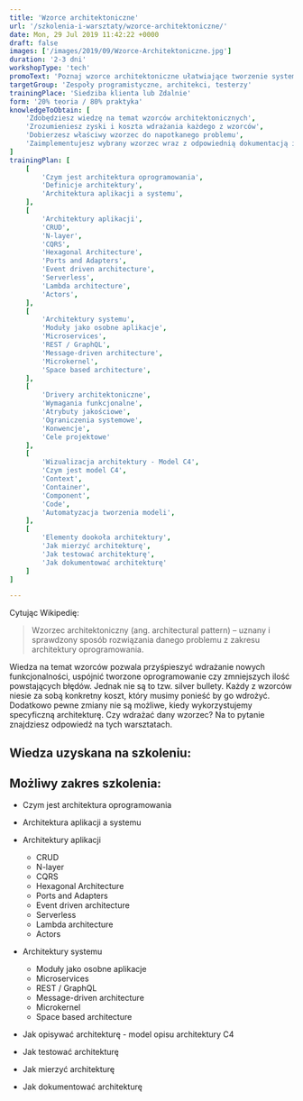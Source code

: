 ```yaml
---
title: 'Wzorce architektoniczne'
url: '/szkolenia-i-warsztaty/wzorce-architektoniczne/'
date: Mon, 29 Jul 2019 11:42:22 +0000
draft: false
images: ['/images/2019/09/Wzorce-Architektoniczne.jpg']
duration: '2-3 dni'
workshopType: 'tech'
promoText: 'Poznaj wzorce architektoniczne ułatwiające tworzenie systemów.'
targetGroup: 'Zespoły programistyczne, architekci, testerzy'
trainingPlace: 'Siedziba klienta lub Zdalnie'
form: '20% teoria / 80% praktyka'
knowledgeToObtain: [
    'Zdobędziesz wiedzę na temat wzorców architektonicznych',
    'Zrozumieniesz zyski i koszta wdrażania każdego z wzorców',
    'Dobierzesz właściwy wzorzec do napotkanego problemu',
    'Zaimplementujesz wybrany wzorzec wraz z odpowiednią dokumentacją i testami',
]
trainingPlan: [
    [
        'Czym jest architektura oprogramowania',
        'Definicje architektury',
        'Architektura aplikacji a systemu',
    ],
    [
        'Architektury aplikacji',
        'CRUD',
        'N-layer',
        'CQRS',
        'Hexagonal Architecture',
        'Ports and Adapters',
        'Event driven architecture',
        'Serverless',
        'Lambda architecture',
        'Actors',
    ],
    [
        'Architektury systemu',
        'Moduły jako osobne aplikacje',
        'Microservices',
        'REST / GraphQL',
        'Message-driven architecture',
        'Microkernel',
        'Space based architecture',
    ],
    [
        'Drivery architektoniczne',
        'Wymagania funkcjonalne',
        'Atrybuty jakościowe',
        'Ograniczenia systemowe',
        'Konwencje',
        'Cele projektowe'
    ],
    [
        'Wizualizacja architektury - Model C4',    
        'Czym jest model C4',
        'Context',
        'Container',
        'Component',
        'Code',
        'Automatyzacja tworzenia modeli',
    ],
    [
        'Elementy dookoła architektury',
        'Jak mierzyć architekturę',
        'Jak testować architekturę',
        'Jak dokumentować architekturę'
    ]
]

---
```


Cytując Wikipedię:

> Wzorzec architektoniczny (ang. architectural pattern) – uznany i sprawdzony sposób rozwiązania danego problemu z zakresu architektury oprogramowania. 

Wiedza na temat wzorców pozwala przyśpieszyć wdrażanie nowych funkcjonalności, uspójnić tworzone oprogramowanie czy zmniejszych ilość powstających błędów. Jednak nie są to tzw. silver bullety. Każdy z wzorców niesie za sobą konkretny koszt, który musimy ponieść by go wdrożyć. Dodatkowo pewne zmiany nie są możliwe, kiedy wykorzystujemy specyficzną architekturę. Czy wdrażać dany wzorzec? Na to pytanie znajdziesz odpowiedź na tych warsztatach.

## Wiedza uzyskana na szkoleniu:


## Możliwy zakres szkolenia:

 *   Czym jest architektura oprogramowania
 *   Architektura aplikacji a systemu
 *   Architektury aplikacji
    
     *   CRUD
     *   N-layer
     *   CQRS
     *   Hexagonal Architecture
     *   Ports and Adapters
     *   Event driven architecture
     *   Serverless
     *   Lambda architecture
     *   Actors
    
 *   Architektury systemu
    
     *   Moduły jako osobne aplikacje
     *   Microservices
     *   REST / GraphQL
     *   Message-driven architecture
     *   Microkernel
     *   Space based architecture
    
 *   Jak opisywać architekturę - model opisu architektury C4
 *   Jak testować architekturę
 *   Jak mierzyć architekturę
 *   Jak dokumentować architekturę